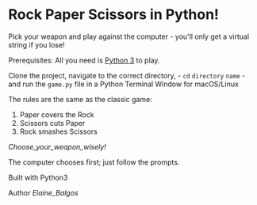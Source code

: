 # Rock Paper Scissors in Python!

Pick your weapon and play against the computer - you'll only get a virtual string if you lose!

Prerequisites: All you need is [Python 3](https://www.python.org/) to play.

Clone the project, navigate to the correct directory, - `cd` `directory` `name` - and run the `game.py` file in a Python Terminal Window for macOS/Linux

The rules are the same as the classic game:
1. Paper covers the Rock
2. Scissors cuts Paper
3. Rock smashes Scissors

_Choose_your_weapon_wisely!_

The computer chooses first; just follow the prompts.

Built with Python3

Author
_Elaine_Balgos_